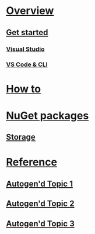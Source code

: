 # [Overview](index.md)
## [Get started](get-started.md)
### [Visual Studio](get-started.md#visual-studio)
### [VS Code & CLI](get-started.md#other-environments)

# [How to](#)

# [NuGet packages](packages.md)
## [Storage](packages-storage.md)

# [Reference](#)
## [Autogen'd Topic 1](#)
## [Autogen'd Topic 2](#)
## [Autogen'd Topic 3](#)